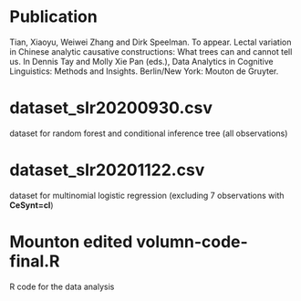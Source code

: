 # Publication
Tian, Xiaoyu, Weiwei Zhang and Dirk Speelman. To appear. Lectal variation in Chinese analytic causative constructions: What trees can and cannot tell us. In Dennis Tay and Molly Xie Pan (eds.), Data Analytics in Cognitive Linguistics: Methods and Insights. Berlin/New York: Mouton de Gruyter.

# dataset_slr20200930.csv
dataset for random forest and conditional inference tree (all observations)

# dataset_slr20201122.csv
dataset for multinomial logistic regression (excluding 7 observations with **CeSynt=cl**)

# Mounton edited volumn-code-final.R
R code for the data analysis

